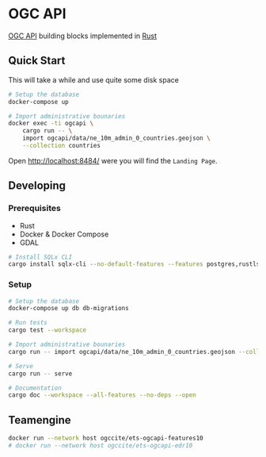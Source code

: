 # OGC API

[OGC API](https://ogcapi.ogc.org/) building blocks implemented in [Rust](https://www.rust-lang.org/)

## Quick Start

This will take a while and use quite some disk space

```bash
# Setup the database
docker-compose up

# Import administrative bounaries
docker exec -ti ogcapi \
    cargo run -- \
    import ogcapi/data/ne_10m_admin_0_countries.geojson \
    --collection countries
```

Open <http://localhost:8484/> were you will find the `Landing Page`.

## Developing

### Prerequisites

- Rust
- Docker & Docker Compose
- GDAL

```bash
# Install SQLx CLI
cargo install sqlx-cli --no-default-features --features postgres,rustls
```

### Setup

```bash
# Setup the database
docker-compose up db db-migrations

# Run tests
cargo test --workspace

# Import administrative bounaries
cargo run -- import ogcapi/data/ne_10m_admin_0_countries.geojson --collection countries

# Serve 
cargo run -- serve

# Documentation
cargo doc --workspace --all-features --no-deps --open
```

## Teamengine

```bash
docker run --network host ogccite/ets-ogcapi-features10
# docker run --network host ogccite/ets-ogcapi-edr10
```
